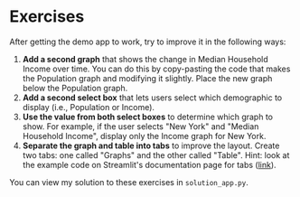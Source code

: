 # Exercises

After getting the demo app to work, try to improve it in the following ways:

1. **Add a second graph** that shows the change in Median Household Income over time. You can do this by copy-pasting the
   code that makes the Population graph and modifying it slightly. Place the new graph below the Population graph.
1. **Add a second select box** that lets users select which demographic to display (i.e., Population or Income).
1. **Use the value from both select boxes** to determine which graph to show. For example, if the user selects "New York"
   and "Median Household Income", display only the Income graph for New York.
1. **Separate the graph and table into tabs** to improve the layout. Create
   two tabs: one called "Graphs" and the other called "Table". Hint: look at the example code on Streamlit's
   documentation page for tabs
   ([link](https://docs.streamlit.io/develop/api-reference/layout/st.tabs)).
   
You can view my solution to these exercises in `solution_app.py`.